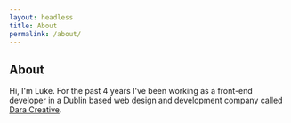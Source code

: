 ```yaml
---
layout: headless
title: About
permalink: /about/
---
```


## About

Hi, I'm Luke. For the past 4 years I've been working as a front-end developer in a Dublin based web design and development company called <a href="http://daracreative.ie" target="_blank">Dara Creative</a>.
